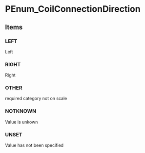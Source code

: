 # PEnum_CoilConnectionDirection
<!-- end of short definition -->

## Items

### LEFT
Left

### RIGHT
Right

### OTHER
required category not on scale

### NOTKNOWN
Value is unkown

### UNSET
Value has not been specified

